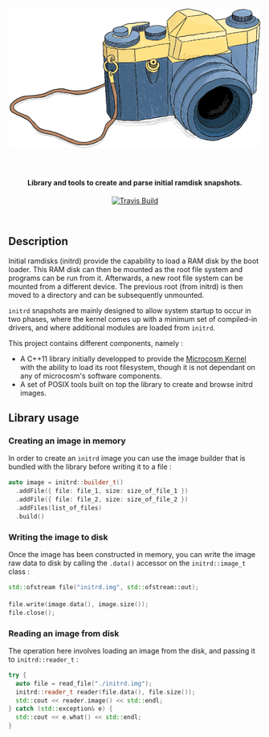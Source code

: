 <h1 align="center">
  <br>
  <a href="#"><img width="500" src="snapshot.png" alt="initrd-snapshot" /></a>
  <br><br>
</h1>

<h4 align="center">Library and tools to create and parse initial ramdisk snapshots. </h4>

<p align="center">
  <a href="https://travis-ci.org/HQarroum/initrd-snapshot">
    <img src="https://travis-ci.org/HQarroum/initrd-snapshot.svg"
         alt="Travis Build">
  </a>
</p>
<br>

## Description

Initial ramdisks (initrd) provide the capability to load a RAM disk by the boot loader. This RAM disk can then be mounted as the root file system and programs can be run from it. Afterwards, a new root file system can be mounted from a different device. The previous root (from initrd) is then moved to a directory and can be subsequently unmounted.

`initrd` snapshots are mainly designed to allow system startup to occur in two phases, where the kernel comes up with a minimum set of compiled-in drivers, and where additional modules are loaded from `initrd`.

This project contains different components, namely :

 * A C++11 library initially developped to provide the [Microcosm Kernel](https://github.com/HQarroum/microcosm) with the ability to load its root filesystem, though it is not dependant on any of microcosm's software components.
 * A set of POSIX tools built on top the library to create and browse initrd images.

## Library usage

### Creating an image in memory

In order to create an `initrd` image you can use the image builder that is bundled with the library before writing it to a file :

```c++
auto image = initrd::builder_t()
  .addFile({ file: file_1, size: size_of_file_1 })
  .addFile({ file: file_2, size: size_of_file_2 })
  .addFiles(list_of_files)
  .build()
```

### Writing the image to disk

Once the image has been constructed in memory, you can write the image raw data to disk by calling the `.data()` accessor on the `initrd::image_t` class :

```c++
std::ofstream file("initrd.img", std::ofstream::out);

file.write(image.data(), image.size());
file.close();
```

### Reading an image from disk

The operation here involves loading an image from the disk, and passing it to `initrd::reader_t` :

```c++
try {
  auto file = read_file("./initrd.img");
  initrd::reader_t reader(file.data(), file.size());
  std::cout << reader.image() << std::endl;
} catch (std::exception& e) {
  std::cout << e.what() << std::endl;
}
```
